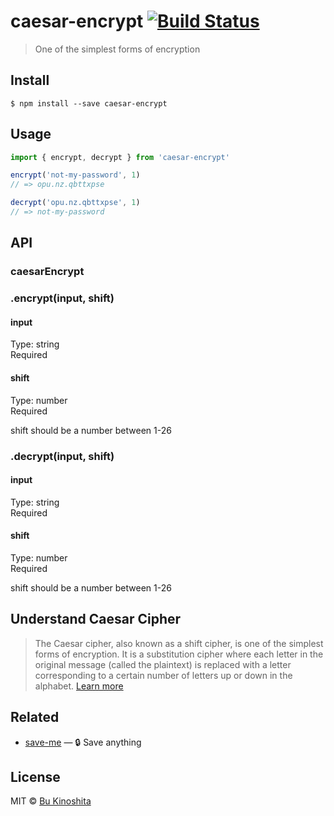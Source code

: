 # caesar-encrypt [![Build Status](https://travis-ci.org/bukinoshita/caesar.svg?branch=master)](https://travis-ci.org/bukinoshita/caesar)
> One of the simplest forms of encryption


## Install
```
$ npm install --save caesar-encrypt
```


## Usage
```js
import { encrypt, decrypt } from 'caesar-encrypt'

encrypt('not-my-password', 1)
// => opu.nz.qbttxpse

decrypt('opu.nz.qbttxpse', 1)
// => not-my-password
```


## API
### caesarEncrypt

### .encrypt(input, shift)

#### input
Type: string<br/>
Required

#### shift
Type: number<br/>
Required

shift should be a number between 1-26


### .decrypt(input, shift)

#### input
Type: string<br/>
Required

#### shift
Type: number<br/>
Required

shift should be a number between 1-26

## Understand Caesar Cipher
> The Caesar cipher, also known as a shift cipher, is one of the simplest forms of encryption. It is a substitution cipher where each letter in the original message (called the plaintext) is replaced with a letter corresponding to a certain number of letters up or down in the alphabet. [Learn more](https://learncryptography.com/classical-encryption/caesar-cipher)


## Related
- [save-me](https://github.com/bukinoshita/save-me) — :lock: Save anything


## License
MIT © [Bu Kinoshita](https://bukinoshita.io)

